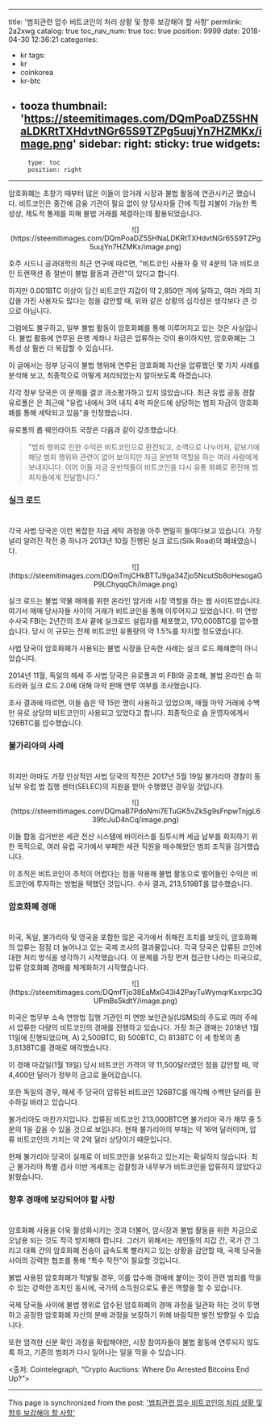 
---
title: '범죄관련 압수 비트코인의 처리 상황 및 향후 보강해야 할 사항'
permlink: 2a2xwg
catalog: true
toc_nav_num: true
toc: true
position: 9999
date: 2018-04-30 12:36:21
categories:
- kr
tags:
- kr
- coinkorea
- kr-btc
- tooza
thumbnail: 'https://steemitimages.com/DQmPoaDZ5SHNaLDKRtTXHdvtNGr65S9TZPg5uujYn7HZMKx/image.png'
sidebar:
    right:
        sticky: true
widgets:
    -
        type: toc
        position: right
---


암호화폐는 초창기 때부터 많은 이들이 암거래 시장과 불법 활동에 연관시키곤 했습니다.  비트코인은 중간에 금융 기관이 필요 없이 양 당사자들 간에 직접 지불이 가능한 특성상, 제도적 통제를 피해 불법 거래를 체결하는데 활용되었습니다.

<center>
![](https://steemitimages.com/DQmPoaDZ5SHNaLDKRtTXHdvtNGr65S9TZPg5uujYn7HZMKx/image.png)
</center>

호주 시드니 공과대학의 최근 연구에 따르면, "비트코인 사용자 중 약 4분의 1과 비트코인 트랜잭션 중 절반이 불법 활동과 관련"이 있다고 합니다.

하지만 0.001BTC 이상이 담긴 비트코인 지갑이 약 2,850만 개에 달하고, 여러 개의  지갑을 가진 사용자도 많다는 점을 감안할 때, 위와 같은 상황의 심각성은 생각보다 큰 것으로 아닙니다. 

그럼에도 불구하고, 일부 불법 활동이 암호화폐를 통해 이루어지고 있는 것은 사실입니다.   불법 활동에 연루된 은행 계좌나 자금은 압류하는 것이 용이하지만, 암호화폐는 그 특성 상 훨씬 더 복잡할 수 있습니다. 

이 글에서는 정부 당국이 불법 행위에 연루된 암호화폐 자산을 압류했던 몇 가지 사례를 분석해 보고, 최종적으로 어떻게 처리되었는지 알아보도록 하겠습니다.

각각 정부 당국은 이 문제를 결코 과소평가하고 있지 않았습니다.  최근 유럽 공동 경찰 유로폴은 은 최근에 "유럽 내에서 3억 내지 4억 파운드에 상당하는 범죄 자금이 암호화폐를 통해 세탁되고 있음"을 인정했습니다.

유로폴의 롭 웨인라이트 국장은 다음과 같이 강조했습니다.

>"범죄 행위로 인한 수익은 비트코인으로 환전되고, 소액으로 나누어져, 겉보기에 해당 범죄 행위와 관련이 없어 보이지만 자금 운반책 역할을 하는 여러 사람에게 보내지니다.  이어 이들 자금 운반책들이 비트코인을 다시 유통 화폐로 환전해 범죄자들에게 전달합니다." 

### 실크 로드
#
각국 사법 당국은 이런 복잡한 자금 세탁 과정을 아주 면밀히 들여다보고 있습니다.  가장 널리 알려진 작전 중 하나가 2013년 10월 진행된 실크 로드(Silk Road)의 폐쇄였습니다.

<center>
![](https://steemitimages.com/DQmTmjCHkBTTJ9ga34Zjo5NcutSb8oHesogaGP9LChyqqCh/image.png)
</center>

실크 로드는 불법 약물 매매를 위한 온라인 암거래 시장 역할을 하는 웹 사이트였습니다.  여기서 매매 당사자들 사이의 거래가 비트코인을 통해 이루어지고 있었습니다.  미 연방 수사국 FBI는 2년간의 조사 끝에 실크로드 설립자를 체포했고, 170,000BTC를 압수했습니다.  당시 이 규모는 전체 비트코인 유통량의 약 1.5%를 차지할 정도였습니다.

사법 당국이 암호화폐가 사용되는 불법 시장을 단속한 사례는 실크 로드 폐쇄뿐이 아니었습니다. 

2014년 11월, 독일의 헤세 주 사법 당국은 유로폴과 미 FBI와 공조해, 불법 온라인 숍 히드라와 실크 로드 2.0에 대해 마약 판매 연루 여부를 조사했습니다.

조사 결과에 따르면, 이들 숍은 약 15만 명이 사용하고 있었으며, 매월 마약 거래에 수백만 유로 상당의 비트코인이 사용되고 있었다고 합니다.  최종적으로 숍 운영자에게서 126BTC를 압수했습니다. 

### 불가리아의 사례
#
하지만 아마도 가장 인상적인 사법 당국의 작전은 2017년 5월 19일 불가리아 경찰이 동남부 유럽 법 집행 센터(SELEC)의 지원을 받아 수행했던 경우일 것입니다.

<center>
![](https://steemitimages.com/DQmaB7PdoNmi7ETuGK5vZkSg9sFnpwTnjgL639fcJuD4nCq/image.png)
</center>

이들 합동 검거반은 세관 전산 시스템에 바이러스를 침투시켜 세금 납부를 회피하기 위한 목적으로, 여러 유럽 국가에서 부패한 세관 직원을 매수해왔던 범죄 조직을 검거했습니다.

이 조직은 비트코인이 추적이 어렵다는 점을 악용해 불법 활동으로 벌어들인 수익은 비트코인에 투자하는 방법을 택했던 것입니다. 수사 결과, 213,519BT를 압수했습니다.

### 암호화폐 경매
#
미국, 독일, 불가리아 및 영국을 포함한 많은 국가에서 취해진 조치를 보듯이, 암호화폐의 압류는 점점 더 늘어나고 있는 국제 조사의 결과물입니다.  각국 당국은 압류된 코인에 대한 처리 방식을 생각하기 시작했습니다.  이 문제를 가장 먼저 접근한 나라는 미국으로, 압류 암호화폐 경매를 체계화하기 시작했습니다. 

<center>
![](https://steemitimages.com/DQmfTjo38EaMxG43i42PayTuWymqrKsxrpc3QUPmBs5kdtY/image.png)
</center>

미국은 법무부 소속 연방법 집행 기관인 미 연방 보안관실(USMS)의 주도로 여러 주에서 압류한 다량의 비트코인의 경매를 진행하고 있습니다. 가장 최근 경매는 2018년 1월 11일에 진행되었으며, A) 2,500BTC, B) 500BTC, C) 813BTC 이 세 항목의 총 3,813BTC를 경매로 매각했습니다.

이 경매 마감일(1월 19일) 당시 비트코인 가격이 약 11,500달러였던 점을 감안할 때, 약 4,400만 달러가 정부의 금고로 들어갔습니다.

또한 독일의 경우, 헤세 주 당국이 압류된 비트코인 126BTC를 매각해 수백만 달러를 환수하길 바라고 있습니다. 

불가리아도 마찬가지입니다.  압류된 비트코인 213,000BTC면 불가리아 국가 채무 중 5분의 1을 갚을 수 있을 것으로 보입니다.  현재 불가리아의 부채는 약 16억 달러이며, 압류 비트코인의 가치는 약 2억 달러 상당이기 때문입니다.

현재 불가리아 당국이 실제로 이 비트코인을 보유하고 있는지는 확실하지 않습니다. 최근 불가리아 특별 검사 이반 게셰프는 검찰청과 내무부가 비트코인을 압류하지 않았다고 밝혔습니다. 

### 향후 경매에 보강되어야 할 사항
#
암호화폐 사용을 더욱 활성화시키는 것과 더불어, 암시장과 불법 활동을 위한 자금으로 오남용 되는 것도 적극 방지해야 합니다.  그러기 위해서는 개인들의 지갑 간, 국가 간 그리고 대륙 간의 암호화폐 전송이 급속도록 빨라지고 있는 상황을 감안할 때, 국제 당국들 사이의 강력한 협조를 통해  "특수 작전"이 필요할 것입니다. 

불법 사용된 암호화폐가 적발될 경우, 이를 압수해 경매에 붙이는 것이 관련 범죄를 막을 수 있는 강력한 조치인 동시에, 국가의 소득원으로도 좋은 역할을 할 수 있습니다.

국제 당국들 사이에 불법 행위로 압수된 암호화폐의 경매 과정을 일관화 하는 것이 투명하고 공정한 암호화폐 자산의 분배 과정을 보장하기 위해 바람직한 발전 방향일 수 있습니다. 

또한 엄격한 신분 확인 과정을 확립해야만, 시장 참여자들이 불법 활동에 연루되지 않도록 하고, 기존의 범죄가 다시 일어나는 일을 막을 수 있습니다.

<출처: Cointelegraph, “Crypto Auctions: Where Do Arrested Bitcoins End Up?”>

- - -

This page is synchronized from the post: ['범죄관련 압수 비트코인의 처리 상황 및 향후 보강해야 할 사항'](https://steemit.com/@pius.pius/2a2xwg)
